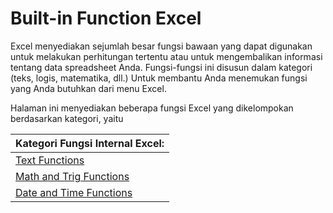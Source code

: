 # Built-in Function Excel

Excel menyediakan sejumlah besar fungsi bawaan yang dapat digunakan untuk melakukan perhitungan tertentu atau untuk mengembalikan informasi tentang data spreadsheet Anda. Fungsi-fungsi ini disusun dalam kategori \(teks, logis, matematika, dll.\) Untuk membantu Anda menemukan fungsi yang Anda butuhkan dari menu Excel.

Halaman ini menyediakan beberapa fungsi Excel yang dikelompokan berdasarkan kategori, yaitu 

| Kategori Fungsi Internal Excel: |
| :--- |
|  [Text Functions](https://www.excelfunctions.net/excel-functions-list.html#TextFunctions) |
|  [Math and Trig Functions](https://www.excelfunctions.net/excel-functions-list.html#MathTrigFunctions) |
|  [Date and Time Functions](https://www.excelfunctions.net/excel-functions-list.html#DateTimeFunctions) |

  

